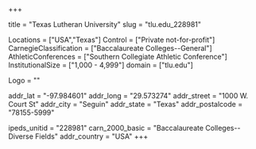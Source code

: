 
+++

title = "Texas Lutheran University"
slug = "tlu.edu_228981"

Locations = ["USA","Texas"]
Control = ["Private not-for-profit"]
CarnegieClassification = ["Baccalaureate Colleges--General"]
AthleticConferences = ["Southern Collegiate Athletic Conference"]
InstitutionalSize = ["1,000 - 4,999"]
domain = ["tlu.edu"]

Logo = ""

addr_lat = "-97.984601"
addr_long = "29.573274"
addr_street = "1000 W. Court St"
addr_city = "Seguin"
addr_state = "Texas"
addr_postalcode = "78155-5999"

ipeds_unitid = "228981"
carn_2000_basic = "Baccalaureate Colleges--Diverse Fields"
addr_country = "USA"
+++
    
